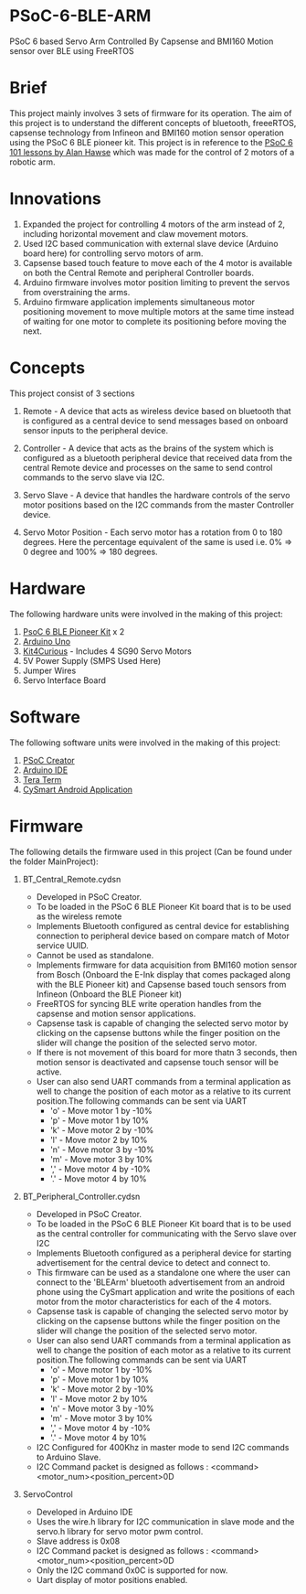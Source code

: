 # PSoC-6-BLE-ARM
PSoC 6 based Servo Arm Controlled By Capsense and BMI160 Motion sensor over BLE using FreeRTOS

# Brief
This project mainly involves 3 sets of firmware for its operation.
The aim of this project is to understand the different concepts of bluetooth, freeeRTOS, capsense technology from Infineon and BMI160 motion sensor operation using the PSoC 6 BLE pioneer kit.
This project is in reference to the [PSoC 6 101 lessons by Alan Hawse] which was made for the control of 2 motors of a robotic arm.

# Innovations
1. Expanded the project for controlling 4 motors of the arm instead of 2, including horizontal movement and claw movement motors.
2. Used I2C based communication with external slave device (Arduino board here) for controlling servo motors of arm.
3. Capsense based touch feature to move each of the 4 motor is available on both the Central Remote and peripheral Controller boards.
4. Arduino firmware involves motor position limiting to prevent the servos from overstraining the arms.
5. Arduino firmware application implements simultaneous motor positioning movement to move multiple motors at the same time instead of waiting for one motor to complete its positioning before moving the next.

# Concepts
This project consist of 3 sections
1. Remote   -   A device that acts as wireless device based on bluetooth that is configured as a central device to send messages based on onboard sensor inputs to the peripheral device.

2. Controller - A device that acts as the brains of the system which is configured as a bluetooth peripheral device that received data from the central Remote device and processes on the same to send control commands to the servo slave via I2C.

3. Servo Slave -  A device that handles the hardware controls of the servo motor positions based on the I2C commands from the master Controller device.

4. Servo Motor Position - Each servo motor has a rotation from 0 to 180 degrees. Here the percentage equivalent of the same is used i.e. 0% => 0 degree and 100% => 180 degrees. 

# Hardware
The following hardware units were involved in the making of this project:
1. [PsoC 6 BLE Pioneer Kit] x 2 
2. [Arduino Uno]
3. [Kit4Curious] - Includes 4 SG90 Servo Motors
4. 5V Power Supply (SMPS Used Here)
5. Jumper Wires
6. Servo Interface Board

# Software
The following software units were involved in the making of this project:
1. [PSoC Creator]
2. [Arduino IDE]
3. [Tera Term]
4. [CySmart Android Application]

# Firmware
The following details the firmware used in this project (Can be found under the folder MainProject):
1. BT_Central_Remote.cydsn 
    - Developed in PSoC Creator.
    - To be loaded in the PSoC 6 BLE Pioneer Kit board that is to be used as the wireless remote
    - Implements Bluetooth configured as central device for establishing connection to peripheral device based on compare match of Motor service UUID.
    - Cannot be used as standalone.
    - Implements firmware for data acquisition from BMI160 motion sensor from Bosch (Onboard the E-Ink display that comes packaged along with the BLE Pioneer kit) and Capsense based touch sensors from Infineon (Onboard the BLE Pioneer kit)
    - FreeRTOS for syncing BLE write operation handles from the capsense and motion sensor applications.
    - Capsense task is capable of changing the selected servo motor by clicking on the capsense buttons while the finger position on the slider will change the position of the selected servo motor.
    - If there is not movement of this board for more thatn 3 seconds, then motion sensor is deactivated and capsense touch sensor will be active.
    - User can also send UART commands from a terminal application as well to change the position of each motor as a relative to its current position.The following commands can be sent via UART    
        - 'o' - Move motor 1 by -10%
        - 'p' - Move motor 1 by  10%
        - 'k' - Move motor 2 by -10%
        - 'l' - Move motor 2 by  10%
        - 'n' - Move motor 3 by -10%
        - 'm' - Move motor 3 by  10%
        - ',' - Move motor 4 by -10%
        - '.' - Move motor 4 by  10%

2. BT_Peripheral_Controller.cydsn
    - Developed in PSoC Creator.
    - To be loaded in the PSoC 6 BLE Pioneer Kit board that is to be used as the central controller for communicating with the Servo slave over I2C
    - Implements Bluetooth configured as a peripheral device for starting advertisement for the central device to detect and connect to.
    - This firmware can be used as a standalone one where the user can connect to the 'BLEArm' bluetooth advertisement from an android phone using the CySmart application and write the positions of each motor from the motor characteristics for each of the 4 motors.
    - Capsense task is capable of changing the selected servo motor by clicking on the capsense buttons while the finger position on the slider will change the position of the selected servo motor.
    - User can also send UART commands from a terminal application as well to change the position of each motor as a relative to its current position.The following commands can be sent via UART    
        - 'o' - Move motor 1 by -10%
        - 'p' - Move motor 1 by  10%
        - 'k' - Move motor 2 by -10%
        - 'l' - Move motor 2 by  10%
        - 'n' - Move motor 3 by -10%
        - 'm' - Move motor 3 by  10%
        - ',' - Move motor 4 by -10%
        - '.' - Move motor 4 by  10%
    - I2C Configured for 400Khz in master mode to send I2C commands to Arduino Slave.
    - I2C Command packet is designed as follows :  &lt;command&gt;&lt;motor_num&gt;&lt;position_percent&gt;0D

3. ServoControl
    - Developed in Arduino IDE
    - Uses the wire.h library for I2C communication in slave mode and the servo.h library for servo motor pwm control.
    - Slave address is 0x08
    - I2C Command packet is designed as follows :  &lt;command&gt;&lt;motor_num&gt;&lt;position_percent&gt;0D
    - Only the I2C command 0x0C is supported for now.
    - Uart display of motor positions enabled.





[PsoC 6 BLE Pioneer Kit]: <https://www.cypress.com/documentation/development-kitsboards/psoc-6-ble-pioneer-kit-cy8ckit-062-ble>
[Arduino Uno]: <https://store.arduino.cc/products/arduino-uno-rev3>
[Kit4Curious]: <https://www.amazon.in/DOF-servo-Controlled-Robotic-Gripper/dp/B07R6SWCM7/ref=psdc_1378344031_t1_B07D5TVNQZ>
[PSoC Creator]: <https://www.cypress.com/products/psoc-creator-integrated-design-environment-ide>
[Arduino IDE]: <https://www.arduino.cc/en/software>
[Tera Term]: <https://ttssh2.osdn.jp/index.html.en>
[CySmart Android Application]: <https://www.cypress.com/documentation/software-and-drivers/cysmart-bluetooth-le-test-and-debug-tool#:~:text=CySmart%20is%20a%20Bluetooth%C2%AE%20LE%20host%20emulation%20tool%20for%20Windows%20PCs.>
[PSoC 6 101 lessons by Alan Hawse]: <https://www.cypress.com/training/psoc-101-video-tutorial-series-how-use-arm-cortex-m4-based-psoc-6>